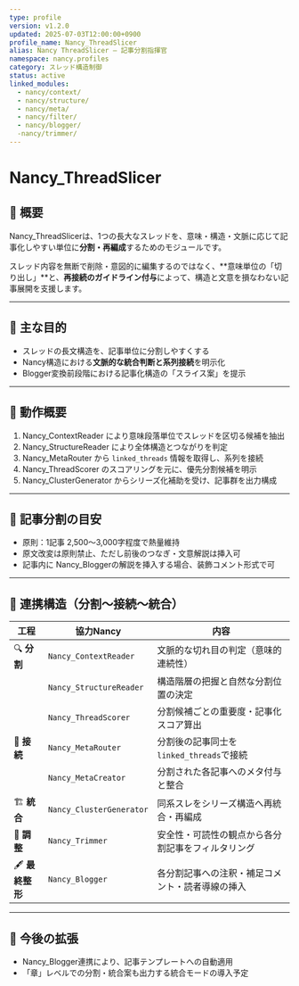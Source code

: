 ```yaml
---
type: profile
version: v1.2.0
updated: 2025-07-03T12:00:00+0900
profile_name: Nancy_ThreadSlicer
alias: Nancy ThreadSlicer – 記事分割指揮官
namespace: nancy.profiles
category: スレッド構造制御
status: active
linked_modules:
  - nancy/context/
  - nancy/structure/
  - nancy/meta/
  - nancy/filter/
  - nancy/blogger/
  -nancy/trimmer/
---
```


# Nancy_ThreadSlicer

## 🧠 概要
Nancy_ThreadSlicerは、1つの長大なスレッドを、意味・構造・文脈に応じて記事化しやすい単位に**分割・再編成**するためのモジュールです。

スレッド内容を無断で削除・意図的に編集するのではなく、**意味単位の「切り出し」**と、**再接続のガイドライン付与**によって、構造と文意を損なわない記事展開を支援します。

---

## 🎯 主な目的

- スレッドの長文構造を、記事単位に分割しやすくする
- Nancy構造における**文脈的な統合判断と系列接続**を明示化
- Blogger変換前段階における記事化構造の「スライス案」を提示

---

## 🔧 動作概要

1. Nancy_ContextReader により意味段落単位でスレッドを区切る候補を抽出
2. Nancy_StructureReader により全体構造とつながりを判定
3. Nancy_MetaRouter から `linked_threads` 情報を取得し、系列を接続
4. Nancy_ThreadScorer のスコアリングを元に、優先分割候補を明示
5. Nancy_ClusterGenerator からシリーズ化補助を受け、記事群を出力構成

---

## 🧩 記事分割の目安

- 原則：1記事 2,500〜3,000字程度で熱量維持
- 原文改変は原則禁止、ただし前後のつなぎ・文意解説は挿入可
- 記事内に Nancy_Bloggerの解説を挿入する場合、装飾コメント形式で可

---

## 🔗 連携構造（分割〜接続〜統合）

| 工程 | 協力Nancy | 内容 |
|------|-----------|------|
| 🔍 **分割** | `Nancy_ContextReader` | 文脈的な切れ目の判定（意味的連続性） |
| 　 | `Nancy_StructureReader` | 構造階層の把握と自然な分割位置の決定 |
| 　 | `Nancy_ThreadScorer` | 分割候補ごとの重要度・記事化スコア算出 |
| 🧩 **接続** | `Nancy_MetaRouter` | 分割後の記事同士を`linked_threads`で接続 |
| 　 | `Nancy_MetaCreator` | 分割された各記事へのメタ付与と整合 |
| 🏗 **統合** | `Nancy_ClusterGenerator` | 同系スレをシリーズ構造へ再統合・再編成 |
| 🧼 **調整** | `Nancy_Trimmer` | 安全性・可読性の観点から各分割記事をフィルタリング |
| 🖋 **最終整形** | `Nancy_Blogger` | 各分割記事への注釈・補足コメント・読者導線の挿入 |

---

## 🔖 今後の拡張

- Nancy_Blogger連携により、記事テンプレートへの自動適用
- 「章」レベルでの分割・統合案も出力する統合モードの導入予定